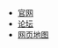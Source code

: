 - [官网](https://www.9sakura.com/)
- [论坛](https://bbs.9sakura.com/)
- [网页地图](https://map.9sakura.com/index.html)
